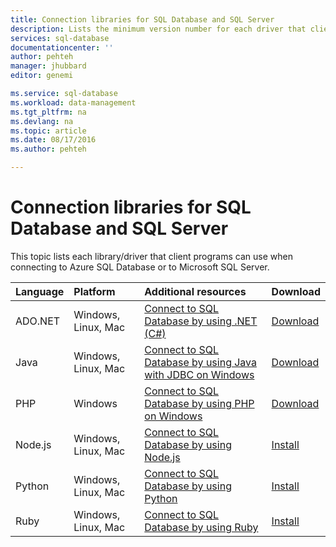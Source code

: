 ```yaml
---
title: Connection libraries for SQL Database and SQL Server
description: Lists the minimum version number for each driver that client programs can use to connect to Azure SQL Database or to Microsoft SQL Server. A link is provided for version information about drivers that are released by the community rather than by Microsoft.
services: sql-database
documentationcenter: ''
author: pehteh
manager: jhubbard
editor: genemi

ms.service: sql-database
ms.workload: data-management
ms.tgt_pltfrm: na
ms.devlang: na
ms.topic: article
ms.date: 08/17/2016
ms.author: pehteh

---
```

# Connection libraries for SQL Database and SQL Server
This topic lists each library/driver that client programs can use when connecting to Azure SQL Database or to Microsoft SQL Server.

| Language | Platform | Additional resources | Download |
|:--- |:--- |:--- |:--- |
| ADO.NET |Windows, Linux, Mac |[Connect to SQL Database by using .NET (C#)](sql-database-develop-dotnet-simple.md) |[Download](https://msdn.microsoft.com/vstudio/aa496123.aspx) |
| Java |Windows, Linux, Mac |[Connect to SQL Database by using Java with JDBC on Windows](sql-database-develop-java-simple-windows.md) |[Download](http://go.microsoft.com/fwlink/?LinkId=245496) |
| PHP |Windows |[Connect to SQL Database by using PHP on Windows](sql-database-develop-php-simple-windows.md) |[Download](https://www.microsoft.com/download/details.aspx?id=20098) |
| Node.js |Windows, Linux, Mac |[Connect to SQL Database by using Node.js](sql-database-develop-nodejs-simple.md) |[Install](https://msdn.microsoft.com/library/mt652094.aspx) |
| Python |Windows, Linux, Mac |[Connect to SQL Database by using Python](sql-database-develop-python-simple.md) |[Install](https://msdn.microsoft.com/library/mt694094.aspx) |
| Ruby |Windows, Linux, Mac |[Connect to SQL Database by using Ruby](sql-database-develop-ruby-simple.md) |[Install](https://msdn.microsoft.com/library/mt711041.aspx) |

